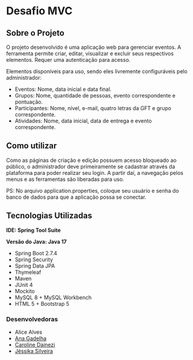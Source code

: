 # Desafio MVC

## Sobre o Projeto
O projeto desenvolvido é uma aplicação web para gerenciar eventos. A ferramenta permite criar, editar, visualizar e excluir seus respectivos elementos. Requer uma autenticação para acesso.

Elementos disponíveis para uso, sendo eles livremente configuráveis pelo administrador:
- Eventos: Nome, data inicial e data final.
- Grupos: Nome, quantidade de pessoas, evento correspondente e pontuação.
- Participantes: Nome, nível, e-mail, quatro letras da GFT e grupo correspondente.
- Atividades: Nome, data inicial, data de entrega e evento correspondente.

## Como utilizar
Como as páginas de criação e edição possuem acesso bloqueado ao público, o administrador deve primeiramente se cadastrar através da plataforma para poder realizar seu login. A partir daí, a navegação pelos menus e as ferramentas são liberadas para uso.

PS: No arquivo application.properties, coloque seu usuário e senha do banco de dados para que a aplicação possa se conectar.

## Tecnologias Utilizadas
**IDE: Spring Tool Suite**

**Versão do Java: Java 17**

- Spring Boot 2.7.4
- Spring Security
- Spring Data JPA
- Thymeleaf
- Maven
- JUnit 4
- Mockito
- MySQL 8 + MySQL Workbench
- HTML 5 + Bootstrap 5

### Desenvolvedoras
- Alice Alves
- [Ana Gadelha](https://github.com/anagadelha)
- [Caroline Dainezi](https://github.com/carol-dainezi)
- [Jéssika Silveira](https://github.com/jesilveira)
